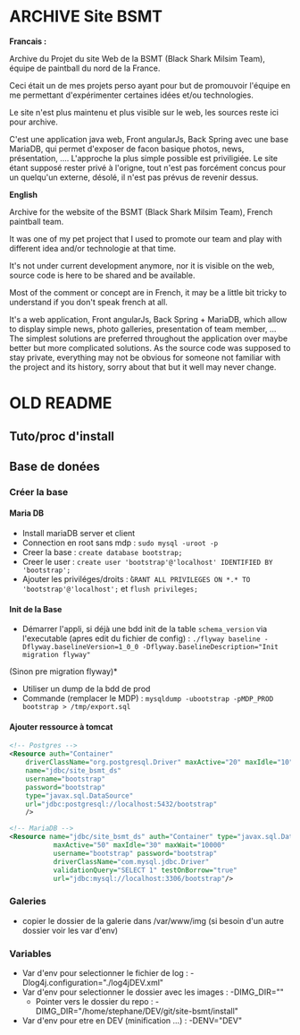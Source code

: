 # ARCHIVE Site BSMT

**Francais :**

Archive du Projet du site Web de la BSMT (Black Shark Milsim Team), équipe de paintball du nord de la France.

Ceci était un de mes projets perso ayant pour but de promouvoir l'équipe en me permettant d'expérimenter certaines idées et/ou technologies.

Le site n'est plus maintenu et plus visible sur le web, les sources reste ici pour archive. 

C'est une application java web, Front angularJs, Back Spring avec une base MariaDB, qui permet d'exposer de facon basique photos, news, présentation, ....
L'approche la plus simple possible est priviligiée. 
Le site étant supposé rester privé à l'origne, tout n'est pas forcément concus pour un quelqu'un externe, désolé, il n'est pas prévus de revenir dessus.


**English**

Archive for the website of the BSMT (Black Shark Milsim Team), French paintball team.

It was one of my pet project that I used to promote our team and play with different idea and/or technologie at that time.

It's not under current development anymore, nor it is visible on the web, source code is here to be shared and be available.

Most of the comment or concept are in French, it may be a little bit tricky to understand if you don't speak french at all.

It's a web application, Front angularJs, Back Spring + MariaDB, which allow to display simple news, photo galleries, presentation of team member, ...
The simplest solutions are preferred throughout the application over maybe better but more complicated solutions.
As the source code was supposed to stay private, everything may not be obvious for someone not familiar with the project and its history, sorry about that but it well may never change.

# OLD README

## Tuto/proc d'install

## Base de donées

### Créer la base 

#### Maria DB

* Install mariaDB server et client
* Connection en root sans mdp : `sudo mysql -uroot -p`
* Creer la base : `create database bootstrap;`
* Creer le user : `create user 'bootstrap'@'localhost' IDENTIFIED BY 'bootstrap';`
* Ajouter les priviléges/droits : ̀`GRANT ALL PRIVILEGES ON *.* TO 'bootstrap'@'localhost';` et `flush privileges;`

#### Init de la Base

* Démarrer l'appli, si déjà une bdd init de la table `schema_version` via l'executable (apres edit du fichier de config) :  `./flyway baseline -Dflyway.baselineVersion=1_0_0 -Dflyway.baselineDescription="Init migration flyway"`

(Sinon pre migration flyway)*
* Utiliser un dump de la bdd de prod  
* Commande (remplacer le MDP) : `mysqldump -ubootstrap -pMDP_PROD bootstrap > /tmp/export.sql`



#### Ajouter ressource à tomcat

```` xml
<!-- Postgres -->
<Resource auth="Container" 
	driverClassName="org.postgresql.Driver" maxActive="20" maxIdle="10" maxWait="-1" 
	name="jdbc/site_bsmt_ds" 
	username="bootstrap"
	password="bootstrap" 
	type="javax.sql.DataSource" 
	url="jdbc:postgresql://localhost:5432/bootstrap" 
	/>

<!-- MariaDB -->
<Resource name="jdbc/site_bsmt_ds" auth="Container" type="javax.sql.DataSource"
           maxActive="50" maxIdle="30" maxWait="10000"
           username="bootstrap" password="bootstrap" 
           driverClassName="com.mysql.jdbc.Driver"
           validationQuery="SELECT 1" testOnBorrow="true"
           url="jdbc:mysql://localhost:3306/bootstrap"/>
````

### Galeries

* copier le dossier de la galerie dans /var/www/img (si besoin d'un autre dossier voir les var d'env)	

### Variables

* Var d'env pour selectionner le fichier de log : -Dlog4j.configuration="./log4jDEV.xml"
* Var d'env pour selectionner le dossier avec les images : -DIMG_DIR="" 
	*  Pointer vers le dossier du repo : -DIMG_DIR="/home/stephane/DEV/git/site-bsmt/install"
* Var d'env pour etre en DEV (minification ...) : -DENV="DEV" 	
	 		
